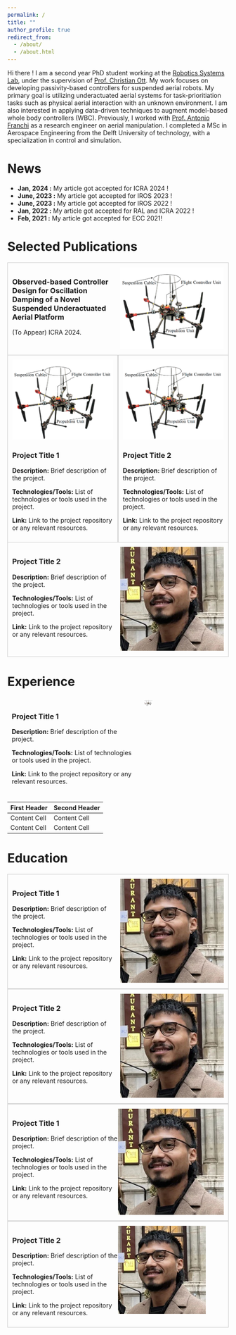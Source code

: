 ```yaml
---
permalink: /
title: ""
author_profile: true
redirect_from: 
  - /about/
  - /about.html
---
```


Hi there ! I am a second year PhD student working at the [Robotics Systems Lab](https://www.acin.tuwien.ac.at/en/robotic-systems-lab/), under the supervision of [Prof. Christian Ott](https://www.acin.tuwien.ac.at/en/staff/cott/). My work focuses on developing passivity-based controllers for suspended aerial robots. My primary goal is utilizing underactuated aerial systems for task-prioritiation tasks such as physical aerial interaction with an unknown environment. I am also interested in applying data-driven techniques to augment model-based whole body controllers (WBC).  Previously, I worked with [Prof. Antonio Franchi](https://homepages.laas.fr/afranchi/robotics/?q=front_page) as a research engineer on aerial manipulation. I completed a MSc in Aerospace Engineering from the Delft University of technology, with a specialization in control and simulation. 

News
======
- **Jan, 2024 :** My article got accepted for ICRA 2024 !
- **June, 2023 :** My article got accepted for IROS 2023 !
- **June, 2023 :** My article got accepted for IROS 2022 !
- **Jan, 2022 :** My article got accepted for RAL and ICRA 2022 !
- **Feb, 2021 :** My article got accepted for ECC 2021!

Selected Publications
======
<div style="border: 1px solid #ccc; padding: 10px; display: flex;">

<div style="flex: 50%; padding-right: 10px;">
    <h3>Observed-based Controller Design for Oscillation Damping of a Novel Suspended Underactuated Aerial Platform</h3>
    <p>(To Appear) ICRA 2024.</p>
  
</div>

<div style="flex: 50%;">
    <img src="/images/suspended_platform.png" alt="Project Image 1" style="max-width: 100%;">
</div>

</div>

<div style="border: 1px solid #ccc; border-top: none; border-bottom: none;">
<div style="display: flex;">
<div style="flex: 50%; padding: 10px; border-right: 1px solid #ccc;">
    <img src="/images/suspended_platform.png" alt="Project Image 1" style="width: 100%;">
    <h3>Project Title 1</h3>
    <p><strong>Description:</strong> Brief description of the project.</p>
    <p><strong>Technologies/Tools:</strong> List of technologies or tools used in the project.</p>
    <p><strong>Link:</strong> Link to the project repository or any relevant resources.</p>
</div>

<div style="flex: 50%; padding: 10px; border-left: 1px solid #ccc;">
    <img src="/images/suspended_platform.png" alt="Project Image 2" style="width: 100%;">
    <h3>Project Title 2</h3>
    <p><strong>Description:</strong> Brief description of the project.</p>
    <p><strong>Technologies/Tools:</strong> List of technologies or tools used in the project.</p>
    <p><strong>Link:</strong> Link to the project repository or any relevant resources.</p>
</div>
</div>
</div>



<div style="border: 1px solid #ccc; padding: 10px; display: flex;">

<div style="flex: 50%; padding-right: 10px;">
    <h3>Project Title 2</h3>
    <p><strong>Description:</strong> Brief description of the project.</p>
    <p><strong>Technologies/Tools:</strong> List of technologies or tools used in the project.</p>
    <p><strong>Link:</strong> Link to the project repository or any relevant resources.</p>
</div>

<div style="flex: 50%;">
    <img src="/images/Hemjyoti_Pic.jpg" alt="Project Image 2" style="max-width: 100%;">
</div>

</div>

Experience
======

<div style="display: flex;">

<div style="flex: 50%; padding: 10px;">
    <h3>Project Title 1</h3>
    <p><strong>Description:</strong> Brief description of the project.</p>
    <p><strong>Technologies/Tools:</strong> List of technologies or tools used in the project.</p>
    <p><strong>Link:</strong> Link to the project repository or any relevant resources.</p>
</div>

<div style="flex:30%; padding: 5px; align: right;">
    <img src="/images/suspended_platform.png" alt="Project Image 1"  style="max-width: 10%; height: auto;">
</div>

</div>


| First Header  | Second Header |
| ------------- | ------------- |
| Content Cell  | Content Cell  |
| Content Cell  | Content Cell  |

Education
======
<div style="border: 1px solid #ccc; padding: 10px; display: flex;">

<div style="flex: 50%; padding-right: 10px;">
    <h3>Project Title 1</h3>
    <p><strong>Description:</strong> Brief description of the project.</p>
    <p><strong>Technologies/Tools:</strong> List of technologies or tools used in the project.</p>
    <p><strong>Link:</strong> Link to the project repository or any relevant resources.</p>
</div>

<div style="flex: 50%;">
    <img src="/images/Hemjyoti_Pic.jpg" alt="Project Image 1" style="max-width: 100%;">
</div>

</div>

<div style="border: 1px solid #ccc; padding: 10px; display: flex;">

<div style="flex: 50%; padding-right: 10px;">
    <h3>Project Title 2</h3>
    <p><strong>Description:</strong> Brief description of the project.</p>
    <p><strong>Technologies/Tools:</strong> List of technologies or tools used in the project.</p>
    <p><strong>Link:</strong> Link to the project repository or any relevant resources.</p>
</div>

<div style="flex: 50%;">
    <img src="/images/Hemjyoti_Pic.jpg" alt="Project Image 2" style="max-width: 100%;">
</div>

</div>


<div style="border: 1px solid #ccc; padding: 10px; overflow: hidden;">
    <div style="float: left; width: 50%;">
        <h3>Project Title 1</h3>
        <p><strong>Description:</strong> Brief description of the project.</p>
        <p><strong>Technologies/Tools:</strong> List of technologies or tools used in the project.</p>
        <p><strong>Link:</strong> Link to the project repository or any relevant resources.</p>
    </div>
    <div style="float: right; width: 50%;">
        <img src="/images/Hemjyoti_Pic.jpg" alt="Project Image 1" style="max-width: 100%;">
    </div>
</div>

<div style="border: 1px solid #ccc; padding: 10px; overflow: hidden;">
    <div style="float: left; width: 50%;">
        <h3>Project Title 2</h3>
        <p><strong>Description:</strong> Brief description of the project.</p>
        <p><strong>Technologies/Tools:</strong> List of technologies or tools used in the project.</p>
        <p><strong>Link:</strong> Link to the project repository or any relevant resources.</p>
    </div>
    <div style="float: right; width: 50%;">
              <div style="max-width: 200px;">
        <img src="/images/Hemjyoti_Pic.jpg" alt="Project Image 2" style="max-width: 100%;">
              </div>
    </div>
</div>
